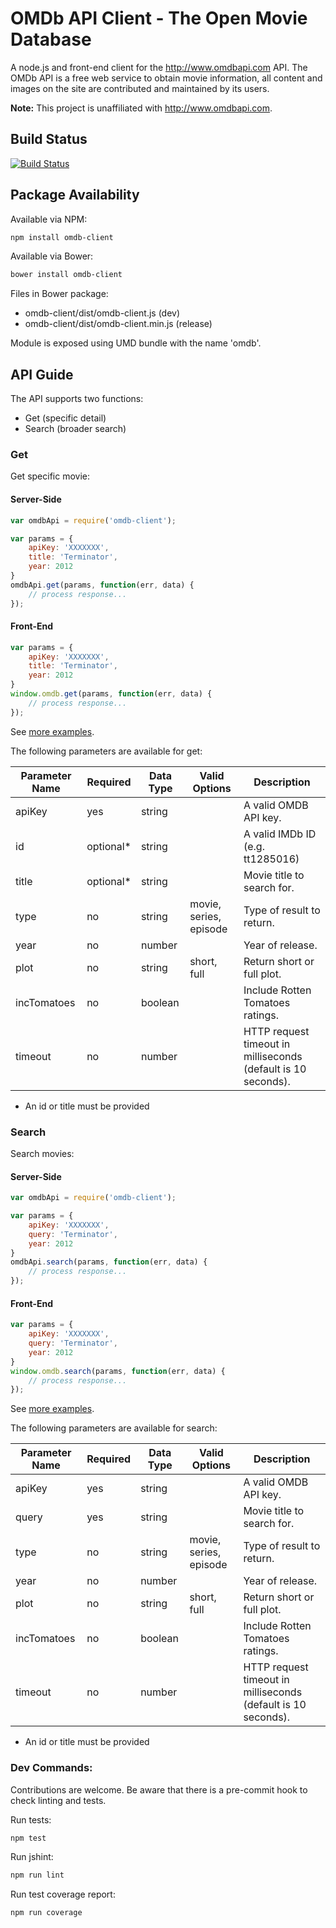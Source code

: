 # OMDb API Client - The Open Movie Database

A node.js and front-end client for the http://www.omdbapi.com API. The OMDb API is a free web service to obtain movie information, all content and images on the site are contributed and maintained by its users.

**Note:** This project is unaffiliated with http://www.omdbapi.com.

## Build Status

[![Build Status](https://travis-ci.org/bbraithwaite/omdb-client.svg?branch=master)](https://travis-ci.org/bbraithwaite/omdb-client)

## Package Availability

Available via NPM:

```bash
npm install omdb-client
```

Available via Bower:

```bash
bower install omdb-client
```

Files in Bower package:

* omdb-client/dist/omdb-client.js (dev)
* omdb-client/dist/omdb-client.min.js (release)

Module is exposed using UMD bundle with the name 'omdb'.

## API Guide

The API supports two functions:

* Get (specific detail)
* Search (broader search)

### Get

Get specific movie:

#### Server-Side

```js
var omdbApi = require('omdb-client');

var params = {
	apiKey: 'XXXXXXX',
	title: 'Terminator',
	year: 2012
}
omdbApi.get(params, function(err, data) {
	// process response...
});
```

#### Front-End

```js
var params = {
	apiKey: 'XXXXXXX',
	title: 'Terminator',
	year: 2012
}
window.omdb.get(params, function(err, data) {
	// process response...
});
```

See [more examples](https://github.com/bbraithwaite/omdb-client/blob/master/examples/get.example.js).

The following parameters are available for get:

Parameter Name | Required   		| Data Type       | Valid Options 	| Description
-------------  | -------------  | -------------		| -------------   | -------------
apiKey         | yes 			    | string					| 								|	A valid OMDB API key.
id             | optional* 			| string					| 								|	A valid IMDb ID (e.g. tt1285016)
title          | optional*			| string					| 								|	Movie title to search for.
type           | no							| string          | movie, series, episode			      | Type of result to return.
year           | no							| number					| 								|	Year of release.
plot           | no							|	string	        | short, full 		|	Return short or full plot.
incTomatoes		 | no							| boolean					| 								|	Include Rotten Tomatoes ratings. 
timeout		 | no							| number					| 								|	HTTP request timeout in milliseconds (default is 10 seconds). 


* An id or title must be provided

### Search

Search movies:


#### Server-Side

```js
var omdbApi = require('omdb-client');

var params = {
	apiKey: 'XXXXXXX',
	query: 'Terminator',
	year: 2012
}
omdbApi.search(params, function(err, data) {
	// process response...
});
```

#### Front-End

```js
var params = {
	apiKey: 'XXXXXXX',
	query: 'Terminator',
	year: 2012
}
window.omdb.search(params, function(err, data) {
	// process response...
});
```

See [more examples](https://github.com/bbraithwaite/omdb-client/blob/master/examples/search.example.js).

The following parameters are available for search:

Parameter Name | Required   		| Data Type       | Valid Options 	| Description
-------------  | -------------  | -------------		| -------------   | -------------
apiKey         | yes      			| string					| 								|	A valid OMDB API key.
query          | yes      			| string					| 								|	Movie title to search for.
type           | no							| string          | movie, series, episode			      | Type of result to return.
year           | no							| number					| 								|	Year of release.
plot           | no							|	string	        | short, full 		|	Return short or full plot.
incTomatoes		 | no							| boolean					| 								|	Include Rotten Tomatoes ratings.
timeout		 | no							| number					| 								|	HTTP request timeout in milliseconds (default is 10 seconds).  

* An id or title must be provided

### Dev Commands:

Contributions are welcome. Be aware that there is a pre-commit hook to check linting and tests.

Run tests:

```bash
npm test
```

Run jshint:

```bash
npm run lint
```

Run test coverage report:

```bash
npm run coverage
```